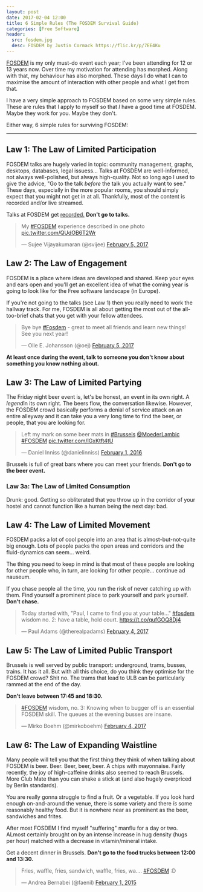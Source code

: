 ```yaml
---
layout: post
date: 2017-02-04 12:00
title: 6 Simple Rules (The FOSDEM Survival Guide)
categories: [Free Software]
header:
  src: fosdem.jpg
  desc: FOSDEM by Justin Cormack https://flic.kr/p/7EE4Ku
---
```


[FOSDEM](http://www.fosdem.org) is my only must-do event each year;
I've been attending for 12 or 13 years now. Over time my motivation
for attending has morphed. Along with that, my behaviour has also
morphed. These days I do what I can to maximise the amount of
interaction with other people and what I get from that.

I have a very simple approach to FOSDEM based on some very simple
rules. These are rules that I apply to myself so that *I* have a good
time at FOSDEM. Maybe they work for you. Maybe they don't.

Either way, 6 simple rules for surviving FOSDEM:

---

## Law 1: The Law of Limited Participation

FOSDEM talks are hugely varied in topic: community management, graphs,
desktops, databases, legal issuess... Talks at FOSDEM are
well-informed, not always well-polished, but always high-quality. Not
so long ago I used to give the advice, "Go to the talk *before* the
talk you actually want to see." These days, especially in the more
popular rooms, you should simply expect that you might not get in at
all. Thankfully, most of the content is recorded and/or live streamed.

Talks at FOSDEM get [recorded.](http://video.fosdem.org) **Don't go
to talks.**

<blockquote class="twitter-tweet" data-lang="en"><p lang="en" dir="ltr">My <a href="https://twitter.com/hashtag/FOSDEM?src=hash">#FOSDEM</a> experience described in one photo <a href="https://t.co/QUdOB6T2Wr">pic.twitter.com/QUdOB6T2Wr</a></p>&mdash; Sujee Vijayakumaran (@svijee) <a href="https://twitter.com/svijee/status/828204867642597376">February 5, 2017</a></blockquote> <script async src="//platform.twitter.com/widgets.js" charset="utf-8"></script>

## Law 2: The Law of Engagement

FOSDEM is a place where ideas are developed and shared. Keep your eyes
and ears open and you'll get an excellent idea of what the coming year
is going to look like for the Free software landscape (in Europe).

If you're not going to the talks (see Law 1) then you really need to
work the hallway track. For me, FOSDEM is all about getting the most
out of the all-too-brief chats that you get with your fellow
attendees.

<blockquote class="twitter-tweet" data-lang="en"><p lang="en" dir="ltr">Bye bye <a href="https://twitter.com/hashtag/Fosdem?src=hash">#Fosdem</a> - great to meet all friends and learn new things! See you next year!</p>&mdash; Olle E. Johansson (@oej) <a href="https://twitter.com/oej/status/828284536475762688">February 5, 2017</a></blockquote> <script async src="//platform.twitter.com/widgets.js" charset="utf-8"></script>

**At least once during the event, talk to someone you don't know about
  something you know nothing about.**

## Law 3: The Law of Limited Partying

The Friday night beer event is, let's be honest, an event in its own
right. A *legend*in its own right. The beers flow, the conversation
likewise. However, the FOSDEM crowd basically performs a denial of
service attack on an entire alleyway and it can take you a very long
time to find the beer, or people, that you are looking for.

<blockquote class="twitter-tweet" data-lang="en"><p lang="en" dir="ltr">Left my mark on some beer mats in <a href="https://twitter.com/hashtag/Brussels?src=hash">#Brussels</a> <a href="https://twitter.com/MoederLambic">@MoederLambic</a> <a href="https://twitter.com/hashtag/FOSDEM?src=hash">#FOSDEM</a> <a href="https://t.co/lGxKtft4tU">pic.twitter.com/lGxKtft4tU</a></p>&mdash; Daniel Inniss (@danielinniss) <a href="https://twitter.com/danielinniss/status/694065461084975104">February 1, 2016</a></blockquote> <script async src="//platform.twitter.com/widgets.js" charset="utf-8"></script>

Brussels is full of great bars where you can meet your
friends. **Don't go to the beer event.**

### Law 3a: The Law of Limited Consumption

Drunk: good. Getting so obliterated that you throw up in the
corridor of your hostel and cannot function like a human being the
next day: bad.

## Law 4: The Law of Limited Movement

FOSDEM packs a lot of cool people into an area that is
almost-but-not-quite big enough. Lots of people packs the open areas
and corridors and the fluid-dynamics can seem... weird.

The thing you need to keep in mind is that most of these people are
looking for other people who, in turn, are looking for other
people... continue ad nauseum.

If you chase people all the time, you run the risk of never catching
up with them. Find yourself a prominent place to park yourself and
park yourself. **Don't chase.**

<blockquote class="twitter-tweet" data-lang="en"><p lang="en" dir="ltr">Today started with, &quot;Paul, I came to find you at your table...&quot; <a href="https://twitter.com/hashtag/fosdem?src=hash">#fosdem</a> wisdom no. 2: have a table, hold court. <a href="https://t.co/qufGOQ8Dj4">https://t.co/qufGOQ8Dj4</a></p>&mdash; Paul Adams (@therealpadams) <a href="https://twitter.com/therealpadams/status/827824668325339136">February 4, 2017</a></blockquote> <script async src="//platform.twitter.com/widgets.js" charset="utf-8"></script>

## Law 5: The Law of Limited Public Transport

Brussels is well served by public transport: underground, trams,
busses, trains. It has it all. But with all this choice, do you think
they optimise for the FOSDEM crowd? Shit no. The trams that lead to
ULB can be particularly rammed at the end of the day.

**Don't leave between 17:45 and 18:30.**

<blockquote class="twitter-tweet" data-lang="en"><p lang="en" dir="ltr"><a href="https://twitter.com/hashtag/FOSDEM?src=hash">#FOSDEM</a> wisdom, no. 3: Knowing when to bugger off is an essential FOSDEM skill. The queues at the evening busses are insane.</p>&mdash; Mirko Boehm (@mirkoboehm) <a href="https://twitter.com/mirkoboehm/status/827913522814279680">February 4, 2017</a></blockquote> <script async src="//platform.twitter.com/widgets.js" charset="utf-8"></script>

## Law 6: The Law of Expanding Waistline

Many people will tell you that the first thing they think of when
talking about FOSDEM is beer. Beer. Beer, beer, beer. A chips with
mayonnaise. Fairly recently, the joy of high-caffeine drinks also
seemed to reach Brussels. More Club Mate than you can shake a stick at
(and also hugely overpriced by Berlin standards).

You are really gonna struggle to find a fruit. Or a vegetable. If you
look hard enough on-and-around the venue, there is some variety and
there *is* some reasonably healthy food. But it is nowhere near as
prominent as the beer, sandwiches and frites.

After most FOSDEM I find myself "suffering" manflu for a day or
two. ALmost certainly brought on by an intense increase in hug density
(hugs per hour) matched with a decrease in vitamin/mineral intake.

Get a decent dinner in Brussels. **Don't go to the food trucks between
12:00 and 13:30.**

<blockquote class="twitter-tweet" data-lang="en"><p lang="de" dir="ltr">Fries, waffle, fries, sandwich, waffle, fries, wa.... <a href="https://twitter.com/hashtag/FOSDEM?src=hash">#FOSDEM</a> :D</p>&mdash; Andrea Bernabei (@faenil) <a href="https://twitter.com/faenil/status/561988829905948673">February 1, 2015</a></blockquote> <script async src="//platform.twitter.com/widgets.js" charset="utf-8"></script>